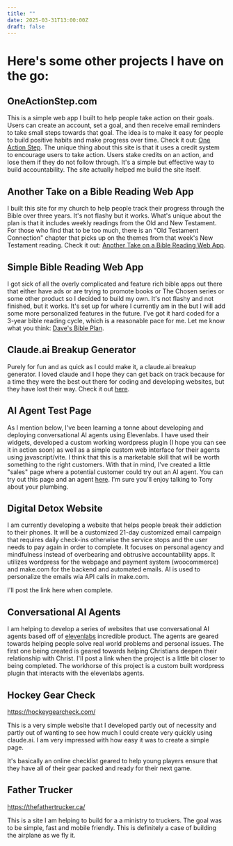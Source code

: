 ```yaml
---
title: ""
date: 2025-03-31T13:00:00Z
draft: false
---
```


# Here's some other projects I have on the go:

## OneActionStep.com

This is a simple web app I built to help people take action on their goals. Users can create an account, set a goal, and then receive email reminders to take small steps towards that goal. The idea is to make it easy for people to build positive habits and make progress over time. Check it out: [One Action Step](https://oneactionstep.com). The unique thing about this site is that it uses a credit system to encourage users to take action. Users stake credits on an action, and lose them if they do not follow through. It's a simple but effective way to build accountability. The site actually helped me build the site itself. 

## Another Take on a Bible Reading Web App

I built this site for my church to help people track their progress through the Bible over three years. It's not flashy but it works. What's unique about the plan is that it includes weekly readings from the Old and New Testament. For those who find that to be too much, there is an "Old Testament Connection" chapter that picks up on the themes from that week's New Testament reading. Check it out: [Another Take on a Bible Reading Web App](https://readingplan.kzmc.ca).

## Simple Bible Reading Web App

I got sick of all the overly complicated and feature rich bible apps out there that either have ads or are trying to promote books or The Chosen series or some other product so I decided to build my own. It's not flashy and not finished, but it works. It's set up for where I currently am in the but I will add some more personalized features in the future. I've got it hard coded for a 3-year bible reading cycle, which is a reasonable pace for me. Let me know what you think: [Dave's Bible Plan](https://bible.davidwicks.site).

## Claude.ai Breakup Generator

Purely for fun and as quick as I could make it, a claude.ai breakup generator. I loved claude and I hope they can get back on track because for a time they were the best out there for coding and developing websites, but they have lost their way. Check it out [here](https://claudebreakup.davidwicks.site/).

## AI Agent Test Page

As I mention below, I've been learning a tonne about developing and deploying conversational AI agents using Elevenlabs. I have used their widgets, developed a custom working wordpress plugin (I hope you can see it in action soon) as well as a simple custom web interface for their agents using javascript/vite. I think that this is a marketable skill that will be worth something to the right customers. With that in mind, I've created a little "sales" page where a potential customer could try out an AI agent. You can try out this page and an agent [here](https://agents.davidwicks.site/). I'm sure you'll enjoy talking to Tony about your plumbing.

## Digital Detox Website   

I am currently developing a website that helps people break their addiction to their phones. It will be a customized 21-day customized email campaign that requires daily check-ins otherwise the service stops and the user needs to pay again in order to complete. It focuses on personal agency and mindfulness instead of overbearing and obtrusive accountability apps. It utilizes wordpress for the webpage and payment system (woocommerce) and make.com for the backend and automated emails. AI is used to personalize the emails wia API calls in make.com.

I'll post the link here when complete.

## Conversational AI Agents

I am helping to develop a series of websites that use conversational AI agents based off of [elevenlabs](https://try.elevenlabs.io/davidwicks) incredible product. The agents are geared towards helping people solve real world problems and personal issues. The first one being created is geared towards helping Christians deepen their relationship with Christ. I'll post a link when the project is a little bit closer to being completed. The workhorse of this project is a custom built wordpress plugin that interacts with the elevenlabs agents. 

## Hockey Gear Check

<https://hockeygearcheck.com/>

This is a very simple website that I developed partly out of necessity and partly out of wanting to see how much I could create very quickly using claude.ai. I am very impressed with how easy it was to create a simple page. 

It's basically an online checklist geared to help young players ensure that they have all of their gear packed and ready for their next game. 

## Father Trucker

<https://thefathertrucker.ca/>

This is a site I am helping to build for a a ministry to truckers. The goal was to be simple, fast and mobile friendly. This is definitely a case of building the airplane as we fly it.
